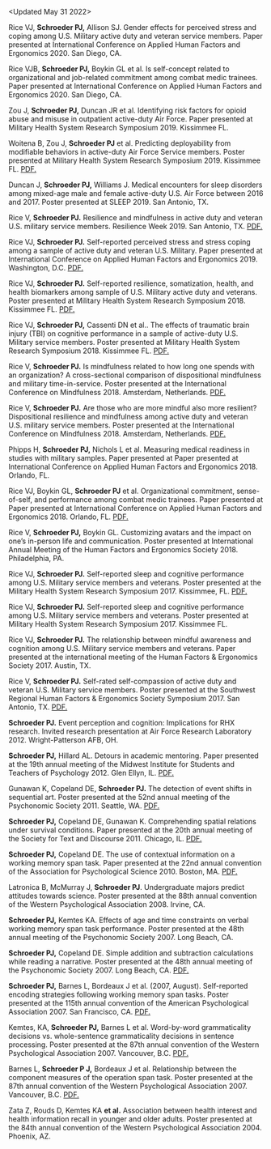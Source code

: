 <Updated May 31 2022>

Rice VJ, **Schroeder PJ,** Allison SJ. Gender effects for perceived stress and coping among U.S. Military active duty and veteran service members. Paper presented at International Conference on Applied Human Factors and Ergonomics 2020. San Diego, CA. 

Rice VJB, **Schroeder PJ,** Boykin GL et al. Is self-concept related to organizational and job-related commitment among combat medic trainees. Paper presented at International Conference on Applied Human Factors and Ergonomics 2020. San Diego, CA. 

Zou J, **Schroeder PJ,** Duncan JR et al. Identifying risk factors for opioid abuse and misuse in outpatient active-duty Air Force. Paper presented at Military Health System Research Symposium 2019. Kissimmee FL. 

Woitena B, Zou J, **Schroeder PJ** et al. Predicting deployability from modifiable behaviors in active-duty Air Force Service members. Poster presented at Military Health System Research Symposium 2019. Kissimmee FL.  <a href="pjschroeder/Presentations/Poster_MHSRS19_PredictingDeployabilityFromModifiableBehaviors.pdf" target="_blank">PDF.</a>

Duncan J, **Schroeder PJ,** Williams J. Medical encounters for sleep disorders among mixed-age male and female active-duty U.S. Air Force between 2016 and 2017. Poster presented at SLEEP 2019. San Antonio, TX.

Rice V, **Schroeder PJ.** Resilience and mindfulness in active duty and veteran U.S. military service members. Resilience Week 2019. San Antonio, TX. <a href="pjschroeder/Presentations/blob/main/Presentation_ResilienceWeek19_ResilienceandMindfulness.pdf" target="_blank">PDF.</a> 

Rice VJ, **Schroeder PJ.** Self-reported perceived stress and stress coping among a sample of active duty and veteran U.S. Military. Paper presented at International Conference on Applied Human Factors and Ergonomics 2019. Washington, D.C.  <a href="pjschroeder/Presentations/blob/main/Presentation_AHFE19_SelfReportedStressRelatedCopingStrategiesandPerceivedStress.pdf" target="_blank">PDF.</a>

Rice VJ, **Schroeder PJ.** Self-reported resilience, somatization, health, and health biomarkers among sample of U.S. Military active duty and veterans. Poster presented at Military Health System Research Symposium 2018. Kissimmee FL.  <a href="pjschroeder/Presentations/blob/main/Poster_MHSRS18_SelfReportedResilienceSomatizationHealthandBiomarkers.pdf" target="_blank">PDF.</a>

Rice VJ, **Schroeder PJ,** Cassenti DN et al.. The effects of traumatic brain injury (TBI) on cognitive performance in a sample of active-duty U.S. Military service members. Poster presented at Military Health System Research Symposium 2018. Kissimmee FL.  <a href="pjschroeder/Presentations/blob/main/Poster_MHSRS18_EffectsOfTBIOnCogPerformance.pdf" target="_blank">PDF.</a>

Rice V, **Schroeder PJ.** Is mindfulness related to how long one spends with an organization? A cross-sectional comparison of dispositional mindfulness and military time-in-service. Poster presented at the International Conference on Mindfulness 2018. Amsterdam, Netherlands. <a href="pjschroeder/Presentations/blob/main/Poster_ICM18_IsMindfulnessRelatedToHowLongOneSpendsWithAnOrganization.pdf" target="_blank">PDF.</a>

Rice V, **Schroeder PJ.** Are those who are more mindful also more resilient? Dispositional resilience and mindfulness among active duty and veteran U.S. military service members. Poster presented at the International Conference on Mindfulness 2018. Amsterdam, Netherlands. <a href="pjschroeder/Presentations/blob/main/Poster_ICM18_AreThoseWhoAreMoreMindfulAlsoMoreResilient.pdf" target="_blank">PDF.</a>

Phipps H, **Schroeder PJ,** Nichols L et al. Measuring medical readiness in studies with military samples. Paper presented at Paper presented at International Conference on Applied Human Factors and Ergonomics 2018. Orlando, FL.

Rice VJ, Boykin GL, **Schroeder PJ** et al. Organizational commitment, sense-of-self, and performance among combat medic trainees. Paper presented at Paper presented at International Conference on Applied Human Factors and Ergonomics 2018. Orlando, FL. <a href="pjschroeder/Presentations/blob/main/Presentation_AHFE19_OrganizationalCommitmentSenseOfSelfandPerformanceAmongCombat%20Medic%20Trainees.pdf" target="_blank">PDF.</a>

Rice V, **Schroeder PJ,** Boykin GL. Customizing avatars and the impact on one’s in-person life and communication. Poster presented at International Annual Meeting of the Human Factors and Ergonomics Society 2018. Philadelphia, PA. 

Rice VJ, **Schroeder PJ.** Self-reported sleep and cognitive performance among U.S. Military service members and veterans. Poster presented at the Military Health System Research Symposium 2017. Kissimmee, FL.  <a href="pjschroeder/Presentations/blob/main/Poster_MHSRS17_SelfReportedSleepandCogPerformance.pdf" target="_blank">PDF.</a>

Rice VJ, **Schroeder PJ.** Self-reported sleep and cognitive performance among U.S. Military service members and veterans. Poster presented at Military Health System Research Symposium 2017. Kissimmee FL.

Rice VJ, **Schroeder PJ.** The relationship between mindful awareness and cognition among U.S. Military service members and veterans. Paper presented at the international meeting of the Human Factors & Ergonomics Society 2017. Austin, TX. 

Rice V, **Schroeder PJ.** Self-rated self-compassion of active duty and veteran U.S. Military service members. Poster presented at the Southwest Regional Human Factors & Ergonomics Society Symposium 2017. San Antonio, TX.  <a href="https://github.com/pjschroeder/Presentations/blob/main/POSTER_SWHFE17_SelfRatedSelfCaompassion.pdf" target="_blank">PDF.</a>

**Schroeder PJ.** Event perception and cognition: Implications for RHX research. Invited research presentation at Air Force Research Laboratory 2012. Wright-Patterson AFB, OH.

**Schroeder PJ,** Hillard AL. Detours in academic mentoring. Paper presented at the 19th annual meeting of the Midwest Institute for Students and Teachers of Psychology 2012. Glen Ellyn, IL.  <a href="pjschroeder/Presentations/blob/main/Presentation_MISTOP12_DetoursInAcademicMentoring.pdf" target="_blank">PDF.</a>

Gunawan K, Copeland DE, **Schroeder PJ.** The detection of event shifts in sequential art. Poster presented at the 52nd annual meeting of the Psychonomic Society 2011. Seattle, WA. <a href="pjschroeder/Presentations/blob/main/Poster_Psychonomics11_DetectionOfEventShiftsInSequentialArt.pdf" target="_blank">PDF.</a> 

**Schroeder PJ,** Copeland DE, Gunawan K. Comprehending spatial relations under survival conditions. Paper presented at the 20th annual meeting of the Society for Text and Discourse 2011. Chicago, IL.  <a href="https://github.com/pjschroeder/Presentations/blob/main/Presentation_STD10_ComprehensionOfSpatialRelations.pdf" target="_blank">PDF.</a>

**Schroeder PJ,** Copeland DE. The use of contextual information on a working memory span task. Paper presented at the 22nd annual convention of the Association for Psychological Science 2010. Boston, MA.  <a href="https://github.com/pjschroeder/Presentations/blob/main/Poster_APS10_UseOfContextualInfo.pdf" target="_blank">PDF.</a>
 

Latronica B, McMurray J, **Schroeder PJ**. Undergraduate majors predict attitudes towards science. Poster presented at the 88th annual convention of the Western Psychological Association 2008. Irvine, CA. 

**Schroeder PJ,** Kemtes KA. Effects of age and time constraints on verbal working memory span task performance. Poster presented at the 48th annual meeting of the Psychonomic Society 2007. Long Beach, CA. 

**Schroeder PJ,** Copeland DE. Simple addition and subtraction calculations while reading a narrative. Poster presented at the 48th annual meeting of the Psychonomic Society 2007. Long Beach, CA.  <a href="pjschroeder/Presentations/blob/main/Poster_Psychonomics07_SimpleAdditionAndSubtraction.pdf" target="_blank">PDF.</a>

**Schroeder PJ,** Barnes L, Bordeaux J et al. (2007, August). Self-reported encoding strategies following working memory span tasks. Poster presented at the 115th annual convention of the American Psychological Association 2007. San Francisco, CA. <a href="https://github.com/pjschroeder/Presentations/blob/main/Poster_APA07_SelfReportedEncodingStrategies.pdf" target="_blank">PDF.</a>

Kemtes, KA, **Schroeder PJ,** Barnes L et al. Word-by-word grammaticality decisions vs. whole-sentence grammaticality decisions in sentence processing. Poster presented at the 87th annual convention of the Western Psychological Association 2007. Vancouver, B.C. <a href="https://github.com/pjschroeder/Presentations/blob/main/Poster_WPA07_WordByWordGrammaticality.pdf" target="_blank">PDF.</a>

Barnes L, **Schroeder P J,** Bordeaux J et al. Relationship between the component measures of the operation span task. Poster presented at the 87th annual convention of the Western Psychological Association 2007. Vancouver, B.C.  <a href="https://github.com/pjschroeder/Presentations/blob/main/Poster_WPA07_RelationshipBetweenOspan.pdf" target="_blank">PDF.</a>

Zata Z, Rouds D, Kemtes KA **et al.** Association between health interest and health information recall in younger and older adults. Poster presented at the 84th annual convention of the Western Psychological Association 2004. Phoenix, AZ.

